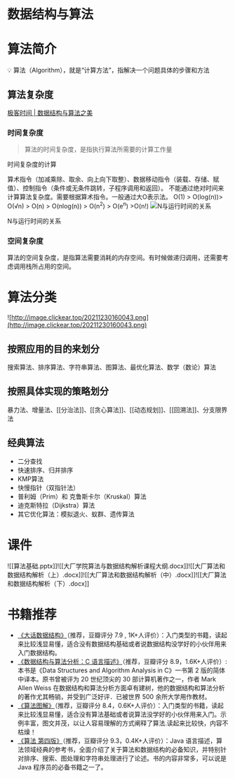 # 数据结构与算法

# 算法简介

<aside> 💡 算法（Algorithm），就是“计算方法”，指解决一个问题具体的步骤和方法

</aside>

## 算法复杂度
[极客时间 | 数据结构与算法之美](https://book.clickear.top/01-%E6%95%B0%E6%8D%AE%E7%BB%93%E6%9E%84%E4%B8%8E%E7%AE%97%E6%B3%95%E4%B9%8B%E7%BE%8E/02-%E5%85%A5%E9%97%A8%E7%AF%87%20(4%E8%AE%B2)/03%E4%B8%A8%E5%A4%8D%E6%9D%82%E5%BA%A6%E5%88%86%E6%9E%90%EF%BC%88%E4%B8%8A%EF%BC%89%EF%BC%9A%E5%A6%82%E4%BD%95%E5%88%86%E6%9E%90%E3%80%81%E7%BB%9F%E8%AE%A1%E7%AE%97%E6%B3%95%E7%9A%84%E6%89%A7%E8%A1%8C%E6%95%88%E7%8E%87%E5%92%8C%E8%B5%84%E6%BA%90%E6%B6%88%E8%80%97%EF%BC%9F.html)

### 时间复杂度

> 算法的时间复杂度，是指执行算法所需要的计算工作量

时间复杂度的计算

算术指令（加减乘除、取余、向上向下取整）、数据移动指令（装载、存储、赋值）、控制指令（条件或无条件跳转，子程序调用和返回）。
不能通过绝对时间来计算算法复杂度。需要根据算术指令。一般通过大O表示法。
O(1) > O(log(n))> O(√n) > O(n) > O(nlog(n)) > O(n<sup>2</sup>) > O(e<sup>n</sup>) >O(n!)
![N与运行时间的关系](http://image.clickear.top/20211230155933.png)

N与运行时间的关系

### 空间复杂度

算法的空间复杂度，是指算法需要消耗的内存空间。有时候做递归调用，还需要考虑调用栈所占用的空间。

# 算法分类

![http://image.clickear.top/20211230160043.png](http://image.clickear.top/20211230160043.png)

## 按照应用的目的来划分

搜索算法、排序算法、字符串算法、图算法、最优化算法、数学（数论）算法

## 按照具体实现的策略划分

暴力法、增量法、[[分治法]]、[[贪心算法]]、[[动态规划]]、[[回溯法]]、分支限界法






## 经典算法
-   二分查找
-   快速排序、归并排序
-   KMP算法
-   快慢指针（双指针法）
-   普利姆（Prim）和 克鲁斯卡尔（Kruskal）算法
-   迪克斯特拉（Dijkstra）算法
-   其它优化算法：模拟退火、蚁群、遗传算法

# 课件

![[算法基础.pptx]]![[大厂学院算法与数据结构解析课程大纲.docx]]![[大厂算法和数据结构解析（上）.docx]]![[大厂算法和数据结构解析（中）.docx]]![[大厂算法和数据结构解析（下）.docx]]
# 书籍推荐

-   [《大话数据结构》](https://book.douban.com/subject/6424904/)（推荐，豆瓣评分 7.9 , 1K+人评价）：入门类型的书籍，读起来比较浅显易懂，适合没有数据结构基础或者说数据结构没学好的小伙伴用来入门数据结构。
-   [《数据结构与算法分析：C 语言描述》](https://book.douban.com/subject/1139426/)（推荐，豆瓣评分 8.9，1.6K+人评价）:本书是《Data Structures and Algorithm Analysis in C》一书第 2 版的简体中译本。原书曾被评为 20 世纪顶尖的 30 部计算机著作之一，作者 Mark Allen Weiss 在数据结构和算法分析方面卓有建树，他的数据结构和算法分析的著作尤其畅销，并受到广泛好评．已被世界 500 余所大学用作教材。
-   [《算法图解》](https://book.douban.com/subject/26979890/)（推荐，豆瓣评分 8.4，0.6K+人评价）：入门类型的书籍，读起来比较浅显易懂，适合没有算法基础或者说算法没学好的小伙伴用来入门。示例丰富，图文并茂，以让人容易理解的方式阐释了算法.读起来比较快，内容不枯燥！
-   [《算法 第四版》](https://book.douban.com/subject/10432347/)（推荐，豆瓣评分 9.3，0.4K+人评价）：Java 语言描述，算法领域经典的参考书，全面介绍了关于算法和数据结构的必备知识，并特别针对排序、搜索、图处理和字符串处理进行了论述。书的内容非常多，可以说是 Java 程序员的必备书籍之一了。